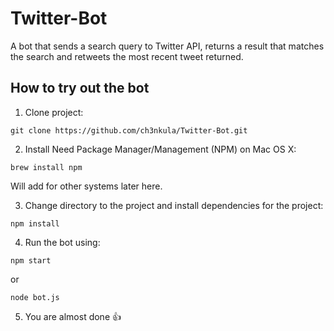# Twitter-Bot
A bot that sends a search query to Twitter API, returns a result that matches the search and retweets the most recent tweet returned.


## How to try out the bot

1. Clone project:
  ```shell
  git clone https://github.com/ch3nkula/Twitter-Bot.git
  ```

2. Install Need Package Manager/Management (NPM) on Mac OS X:
  ```shell
  brew install npm
  ```

  Will add for other systems later here.

3. Change directory to the project and install dependencies for the project:

  ```shell
  npm install
  ```

4. Run the bot using:

  ```shell
  npm start
  ```
  or 
  ```shell
  node bot.js
  ```

5. You are almost done :+1:
